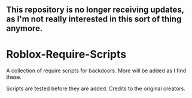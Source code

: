 ## This repository is no longer receiving updates, as I'm not really interested in this sort of thing anymore.

# Roblox-Require-Scripts
A collection of require scripts for backdoors.
More will be added as I find these.

Scripts are tested before they are added.
Credits to the original creators.
